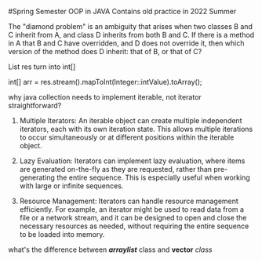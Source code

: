 #Spring Semester OOP in JAVA
Contains old practice in 2022 Summer

The "diamond problem" is an ambiguity that arises when two classes B and C inherit from A, and class D inherits from both B and C. If there is a method in A that B and C have overridden, and D does not override it, then which version of the method does D inherit: that of B, or that of C?

List<Integer> res turn into int[]

int[] arr = res.stream().mapToInt(Integer::intValue).toArray();
  
why java collection needs to implement iterable, not iterator straightforward?

1.  Multiple Iterators: An iterable object can create multiple independent iterators, each with its own iteration state. This allows multiple iterations to occur simultaneously or at different positions within the iterable object.

2.  Lazy Evaluation: Iterators can implement lazy evaluation, where items are generated on-the-fly as they are requested, rather than pre-generating the entire sequence. This is especially useful when working with large or infinite sequences.

3.  Resource Management: Iterators can handle resource management efficiently. For example, an iterator might be used to read data from a file or a network stream, and it can be designed to open and close the necessary resources as needed, without requiring the entire sequence to be loaded into memory.
  
  what's the difference between ***arraylist*** class and **vector** *class*
